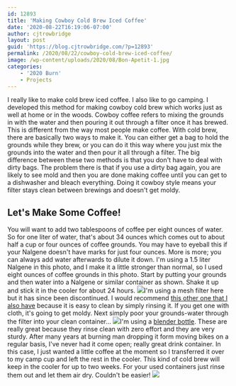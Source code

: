 ```yaml
---
id: 12893
title: 'Making Cowboy Cold Brew Iced Coffee'
date: '2020-08-22T16:19:06-07:00'
author: cjtrowbridge
layout: post
guid: 'https://blog.cjtrowbridge.com/?p=12893'
permalink: /2020/08/22/cowboy-cold-brew-iced-coffee/
image: /wp-content/uploads/2020/08/Bon-Apetit-1.jpg
categories:
    - '2020 Burn'
    - Projects
---
```


I really like to make cold brew iced coffee. I also like to go camping. I developed this method for making cowboy cold brew which works just as well at home or in the woods. Cowboy coffee refers to mixing the grounds in with the water and then pouring it out through a filter once it has brewed. This is different from the way most people make coffee. With cold brew, there are basically two ways to make it. You can either get a bag to hold the grounds while they brew, or you can do it this way where you just mix the grounds into the water and then pour it all through a filter. The big difference between these two methods is that you don't have to deal with dirty bags. The problem there is that if you use a dirty bag again, you are likely to see mold and then you are done making coffee until you can get to a dishwasher and bleach everything. Doing it cowboy style means your filter stays clean between brewings and doesn't get moldy.

## Let's Make Some Coffee!

You will want to add two tablespoons of coffee per eight ounces of water. So for one liter of water, that's about 34 ounces which comes out to about half a cup or four ounces of coffee grounds. You may have to eyeball this if your Nalgene doesn't have marks for just four ounces. More is more; you can always add water afterwards to dilute it down. I'm using a 1.5 liter Nalgene in this photo, and I make it a little stronger than normal, so I used eight ounces of coffee grounds in this photo. Start by putting your grounds and then water into a Nalgene or similar container as shown. Shake it up and stick it in the cooler for about 24 hours. [![](https://blog.cjtrowbridge.com/wp-content/uploads/2020/08/Cloth-Filter-1-1.jpg)](https://amzn.to/3gm9dxJ)I'm using a mesh filter here but it has since been discontinued. I would recommend [this other one that I also have](https://amzn.to/3gm9dxJ) because it is easy to clean by simply rinsing it. If you get one with cloth, it's going to get moldy. Next simply poor your grounds-water through the filter into your clean container... [![](https://blog.cjtrowbridge.com/wp-content/uploads/2020/08/Pour-Through-Filter-1-1.jpg)](https://amzn.to/3aOU4E0)I'm using a [blender bottle](https://amzn.to/3aOU4E0). These are really great because they rinse clean with zero effort and they are very sturdy. After many years at burning man dropping it form moving bikes on a regular basis, I've never had it come open; really great drink container. In this case, I just wanted a little coffee at the moment so I transferred it over to my camp cup and left the rest in the cooler. This kind of cold brew will keep in the cooler for up to two weeks. For your used containers just rinse them out and let them air dry. Couldn't be easier! [![](https://blog.cjtrowbridge.com/wp-content/uploads/2020/08/Bon-Apetit-1-1.jpg)](https://amzn.to/2Yqosja)